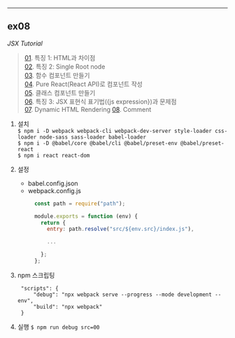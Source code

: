 ___
## ex08
_JSX Tutorial_

> [01](./01/). 특징 1: HTML과 차이점  
> [02](./02/). 특징 2: Single Root node   
> [03](./03/). 함수 컴포넌트 만들기  
> [04](./04/). Pure React(React API)로 컴포넌트 작성  
> [05](./05/). 클래스 컴포넌트 만들기  
> [06](./06/). 특징 3: JSX 표현식 표기법({js expression})과 문제점  
> [07](./07/). Dynamic HTML Rendering 
> [08](./08/). Comment 

1. 설치  
   `$ npm i -D webpack webpack-cli webpack-dev-server style-loader css-loader node-sass sass-loader babel-loader`  
   `$ npm i -D @babel/core @babel/cli @babel/preset-env @babel/preset-react`  
   `$ npm i react react-dom`

2. 설정
   - babel.config.json
   - webpack.config.js
        ```js
          const path = require("path");

          module.exports = function (env) {
            return {
              entry: path.resolve("src/${env.src}/index.js"),

              ...

            };
          };
        ```

3. npm 스크립팅
   ```jsonc
    "scripts": {
        "debug": "npx webpack serve --progress --mode development --env",
        "build": "npx webpack"
    }
   ```

4. 실행
   `$ npm run debug src=00`